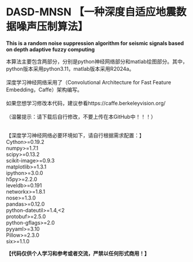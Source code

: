 # DASD-MNSN 【一种深度自适应地震数据噪声压制算法】
<b>This is a random noise suppression algorithm for seismic signals based on depth adaptive fuzzy computing</b>

本算法主要包含两部分，分别是python神经网络部分和matlab绘图部分。其中，python版本采用python3.11，matlab版本采用R2024a。<br><br>
深度学习神经网络采用了（Convolutional Architecture for Fast Feature Embedding，Caffe）架构编写。<br><br>
如果您想学习修改本代码，建议参看https://caffe.berkeleyvision.org/<br><br>
（温馨提示：请下载后自行修改，不要上传在本GitHub中！！！）<br><br>

【深度学习神经网络必要环境如下，请自行根据需求配置：】<br>
Cython>=0.19.2<br>
numpy>=1.7.1<br>
scipy>=0.13.2<br>
scikit-image>=0.9.3<br>
matplotlib>=1.3.1<br>
ipython>=3.0.0<br>
h5py>=2.2.0<br>
leveldb>=0.191<br>
networkx>=1.8.1<br>
nose>=1.3.0<br>
pandas>=0.12.0<br>
python-dateutil>=1.4,<2<br>
protobuf>=2.5.0<br>
python-gflags>=2.0<br>
pyyaml>=3.10<br>
Pillow>=2.3.0<br>
six>=1.1.0<br>

<b>【代码仅供个人学习和参考或者交流，严禁以任何形式商用！】</b>
